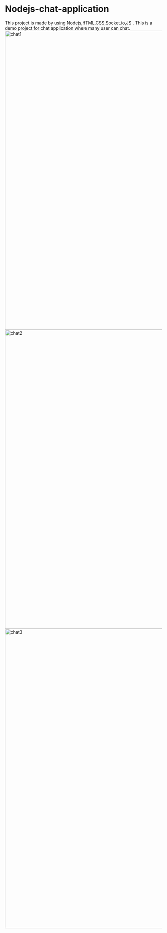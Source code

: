 # Nodejs-chat-application
This project is made by using Nodejs,HTML,CSS,Socket.io,JS . This is a demo project for chat application where many user can chat.
<img width="960" alt="chat1" src="https://github.com/Divyakrishnann/redesigned-carnival/assets/102403653/d129ab48-9fd5-4ed0-9f36-276d8b7463d2">
<img width="960" alt="chat2" src="https://github.com/Divyakrishnann/redesigned-carnival/assets/102403653/634acb2f-080c-431c-a3ce-2716a63590a9">
<img width="960" alt="chat3" src="https://github.com/Divyakrishnann/redesigned-carnival/assets/102403653/c817065c-270c-4ac6-9bd3-55c49d7116ed">
